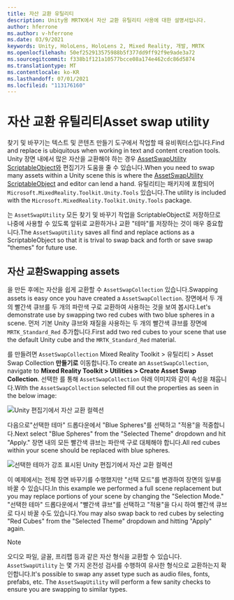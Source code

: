 ```yaml
---
title: 자산 교환 유틸리티
description: Unity용 MRTK에서 자산 교환 유틸리티 사용에 대한 설명서입니다.
author: hferrone
ms.author: v-hferrone
ms.date: 03/9/2021
keywords: Unity, HoloLens, HoloLens 2, Mixed Reality, 개발, MRTK
ms.openlocfilehash: 50ef252913575988b5f377dd9ff92f9e9ade3a72
ms.sourcegitcommit: f338b1f121a10577bcce08a174e462cdc86d5874
ms.translationtype: MT
ms.contentlocale: ko-KR
ms.lasthandoff: 07/01/2021
ms.locfileid: "113176160"
---
```

# <a name="asset-swap-utility"></a><span data-ttu-id="b86f0-104">자산 교환 유틸리티</span><span class="sxs-lookup"><span data-stu-id="b86f0-104">Asset swap utility</span></span>

<span data-ttu-id="b86f0-105">찾기 및 바꾸기는 텍스트 및 콘텐츠 만들기 도구에서 작업할 때 유비쿼터스입니다.</span><span class="sxs-lookup"><span data-stu-id="b86f0-105">Find and replace is ubiquitous when working in text and content creation tools.</span></span> <span data-ttu-id="b86f0-106">Unity 장면 내에서 많은 자산을 교환해야 하는 경우 [AssetSwapUtility](xref:Microsoft.MixedReality.Toolkit.Utilities.Editor.AssetSwapUtility) [ScriptableObject와](https://docs.unity3d.com/Manual/class-ScriptableObject.html) 편집기가 도움을 줄 수 있습니다.</span><span class="sxs-lookup"><span data-stu-id="b86f0-106">When you need to swap many assets within a Unity scene this is where the [AssetSwapUtility](xref:Microsoft.MixedReality.Toolkit.Utilities.Editor.AssetSwapUtility) [ScriptableObject](https://docs.unity3d.com/Manual/class-ScriptableObject.html) and editor can lend a hand.</span></span> <span data-ttu-id="b86f0-107">유틸리티는 패키지에 포함되어 `Microsoft.MixedReality.Toolkit.Unity.Tools` 있습니다.</span><span class="sxs-lookup"><span data-stu-id="b86f0-107">The utility is included with the `Microsoft.MixedReality.Toolkit.Unity.Tools` package.</span></span>

<span data-ttu-id="b86f0-108">는 `AssetSwapUtility` 모든 찾기 및 바꾸기 작업을 ScriptableObject로 저장하므로 나중에 사용할 수 있도록 앞뒤로 교환하거나 교환 "테마"를 저장하는 것이 매우 중요합니다.</span><span class="sxs-lookup"><span data-stu-id="b86f0-108">The `AssetSwapUtility` saves all find and replace actions as a ScriptableObject so that it is trival to swap back and forth or save swap "themes" for future use.</span></span>

## <a name="swapping-assets"></a><span data-ttu-id="b86f0-109">자산 교환</span><span class="sxs-lookup"><span data-stu-id="b86f0-109">Swapping assets</span></span>

<span data-ttu-id="b86f0-110">을 만든 후에는 자산을 쉽게 교환할 수 `AssetSwapCollection` 있습니다.</span><span class="sxs-lookup"><span data-stu-id="b86f0-110">Swapping assets is easy once you have created a `AssetSwapCollection`.</span></span> <span data-ttu-id="b86f0-111">장면에서 두 개의 빨간색 큐브를 두 개의 파란색 구로 교환하여 사용하는 것을 보여 봅시다.</span><span class="sxs-lookup"><span data-stu-id="b86f0-111">Let's demonstrate use by swapping two red cubes with two blue spheres in a scene.</span></span> <span data-ttu-id="b86f0-112">먼저 기본 Unity 큐브와 재질을 사용하는 두 개의 빨간색 큐브를 장면에 `MRTK_Standard_Red` 추가합니다.</span><span class="sxs-lookup"><span data-stu-id="b86f0-112">First add two red cubes to your scene that use the default Unity cube and the `MRTK_Standard_Red` material.</span></span>

<span data-ttu-id="b86f0-113">를 만들려면 `AssetSwapCollection` Mixed Reality Toolkit > 유틸리티 > Asset Swap Collection **만들기로** 이동합니다.</span><span class="sxs-lookup"><span data-stu-id="b86f0-113">To create an `AssetSwapCollection`, navigate to **Mixed Reality Toolkit > Utilities > Create Asset Swap Collection**.</span></span> <span data-ttu-id="b86f0-114">선택한 를 통해 `AssetSwapCollection` 아래 이미지와 같이 속성을 채웁니다.</span><span class="sxs-lookup"><span data-stu-id="b86f0-114">With the `AssetSwapCollection` selected fill out the properties as seen in the below image:</span></span>

![Unity 편집기에서 자산 교환 컬렉션](images/asset-swap-img-01.png)

<span data-ttu-id="b86f0-116">다음으로"선택한 테마" 드롭다운에서 "Blue Spheres"를 선택하고 "적용"을 적중합니다.</span><span class="sxs-lookup"><span data-stu-id="b86f0-116">Next select "Blue Spheres" from the "Selected Theme" dropdown and hit "Apply."</span></span> <span data-ttu-id="b86f0-117">장면 내의 모든 빨간색 큐브는 파란색 구로 대체해야 합니다.</span><span class="sxs-lookup"><span data-stu-id="b86f0-117">All red cubes within your scene should be replaced with blue spheres.</span></span>

![선택한 테마가 강조 표시된 Unity 편집기에서 자산 교환 컬렉션](images/asset-swap-img-02.png)

<span data-ttu-id="b86f0-119">이 예제에서는 전체 장면 바꾸기를 수행했지만 "선택 모드"를 변경하여 장면의 일부를 바꿀 수 있습니다.</span><span class="sxs-lookup"><span data-stu-id="b86f0-119">In this example we performed a full scene replacement but you may replace portions of your scene by changing the "Selection Mode."</span></span> <span data-ttu-id="b86f0-120">"선택한 테마" 드롭다운에서 "빨간색 큐브"를 선택하고 "적용"을 다시 하여 빨간색 큐브로 다시 바꿀 수도 있습니다.</span><span class="sxs-lookup"><span data-stu-id="b86f0-120">You may also swap back to red cubes by selecting "Red Cubes" from the "Selected Theme" dropdown and hitting "Apply" again.</span></span>

> [!NOTE]
> <span data-ttu-id="b86f0-121">오디오 파일, 글꼴, 프리팹 등과 같은 자산 형식을 교환할 수 있습니다. `AssetSwapUtility` 는 몇 가지 온전성 검사를 수행하여 유사한 형식으로 교환하는지 확인합니다.</span><span class="sxs-lookup"><span data-stu-id="b86f0-121">It's possible to swap any asset type such as audio files, fonts, prefabs, etc. The `AssetSwapUtility` will perform a few sanity checks to ensure you are swapping to similar types.</span></span>
